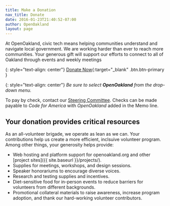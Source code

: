 ```yaml
---
title: Make a Donation
nav_title: Donate
date: 2016-01-23T21:40:52-07:00
author: OpenOakland
layout: page
---
```


At OpenOakland, civic tech means helping communities understand and navigate local government. We are working harder than ever to reach more communities.
Your generous gift will support our efforts to connect to all of Oakland through events and weekly meetings

{: style="text-align: center"}
[Donate Now](https://www.codeforamerica.org/donate-to-a-brigade?utm_campaign=Open%20Oakland&utm_source=OpenOakland%20site){:target="_blank" .btn.btn-primary }

{: style="text-align: center"}
*Be sure to select **OpenOakland** from the drop-down menu.*

To pay by check, contact our [Steering Committee](mailto:steering@openoakland.org). Checks can be made payable to _Code for America_ with _OpenOakland_ added in the Memo line.


## Your donation provides critical resources
As an all-volunteer brigade, we operate as lean as we can. Your contributions help us create a more efficient, inclsuive volunteer program. Among other things, your generosity helps provide:
- Web hosting and platform support for openoakland.org and other [project sites]({{ site.baseurl }}/projects/).
- Supplies for meetings, workshops, and design sessions.
- Speaker honorariums to encourage diverse voices.
- Research and testing supplies and incentives.
- Diet-sensitive food for in-person events to reduce barriers for volunteers from different backgrounds.
- Promotional collateral materials to raise awareness, increase program adoption, and thank our hard-working volunteer contributors.
